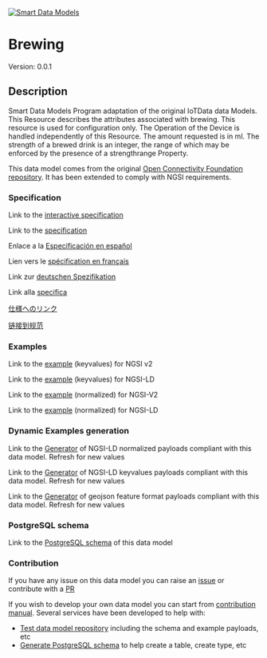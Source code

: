 [![Smart Data Models](https://smartdatamodels.org/wp-content/uploads/2022/01/SmartDataModels_logo.png "Logo")](https://smartdatamodels.org)
# Brewing
Version: 0.0.1

## Description 

Smart Data Models Program adaptation of the original IoTData data Models. This Resource describes the attributes associated with brewing. This resource is used for configuration only. The Operation of the Device is handled independently of this Resource. The amount requested is in ml. The strength of a brewed drink is an integer, the range of which may be enforced by the presence of a strengthrange Property.

This data model comes from the original [Open Connectivity Foundation repository](https://github.com/openconnectivityfoundation/IoTDataModels). It has been extended to comply with NGSI requirements.
### Specification

Link to the [interactive specification](https://swagger.lab.fiware.org/?url=https://smart-data-models.github.io/dataModel.OCF/Brewing/swagger.yaml)

Link to the [specification](https://github.com/smart-data-models/dataModel.OCF/blob/master/Brewing/doc/spec.md)

Enlace a la [Especificación en español](https://github.com/smart-data-models/dataModel.OCF/blob/master/Brewing/doc/spec_ES.md)

Lien vers le [spécification en français](https://github.com/smart-data-models/dataModel.OCF/blob/master/Brewing/doc/spec_FR.md)

Link zur [deutschen Spezifikation](https://github.com/smart-data-models/dataModel.OCF/blob/master/Brewing/doc/spec_DE.md)

Link alla [specifica](https://github.com/smart-data-models/dataModel.OCF/blob/master/Brewing/doc/spec_IT.md)

[仕様へのリンク](https://github.com/smart-data-models/dataModel.OCF/blob/master/Brewing/doc/spec_JA.md)

[链接到规范](https://github.com/smart-data-models/dataModel.OCF/blob/master/Brewing/doc/spec_ZH.md)
### Examples

Link to the [example](https://smart-data-models.github.io/dataModel.OCF/Brewing/examples/example.json) (keyvalues) for NGSI v2

Link to the [example](https://smart-data-models.github.io/dataModel.OCF/Brewing/examples/example.jsonld) (keyvalues) for NGSI-LD

Link to the [example](https://smart-data-models.github.io/dataModel.OCF/Brewing/examples/example-normalized.json) (normalized) for NGSI-V2

Link to the [example](https://smart-data-models.github.io/dataModel.OCF/Brewing/examples/example-normalized.jsonld) (normalized) for NGSI-LD
### Dynamic Examples generation

Link to the [Generator](https://smartdatamodels.org/extra/ngsi-ld_generator.php?schemaUrl=https://raw.githubusercontent.com/smart-data-models/dataModel.OCF/master/Brewing/schema.json&email=info@smartdatamodels.org) of NGSI-LD normalized payloads compliant with this data model. Refresh for new values

Link to the [Generator](https://smartdatamodels.org/extra/ngsi-ld_generator_keyvalues.php?schemaUrl=https://raw.githubusercontent.com/smart-data-models/dataModel.OCF/master/Brewing/schema.json&email=info@smartdatamodels.org) of NGSI-LD keyvalues payloads compliant with this data model. Refresh for new values

Link to the [Generator](https://smartdatamodels.org/extra/geojson_features_generator.php?schemaUrl=https://raw.githubusercontent.com/smart-data-models/dataModel.OCF/master/Brewing/schema.json&email=info@smartdatamodels.org) of geojson feature format payloads compliant with this data model. Refresh for new values
### PostgreSQL schema

Link to the [PostgreSQL schema](https://github.com/smart-data-models/dataModel.OCF/blob/master/Brewing/schema.sql) of this data model
### Contribution

 If you have any issue on this data model you can raise an [issue](https://github.com/smart-data-models/dataModel.OCF/issues)  or contribute with a [PR](https://github.com/smart-data-models/dataModel.OCF/pulls)

 If you wish to develop your own data model you can start from [contribution manual](https://bit.ly/contribution_manual). Several services have been developed to help with: 
 - [Test data model repository](https://smartdatamodels.org/index.php/data-models-contribution-api/) including the schema and example payloads, etc
 - [Generate PostgreSQL schema](https://smartdatamodels.org/index.php/sql-service/) to help create a table, create type, etc